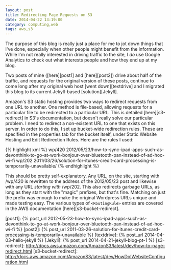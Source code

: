 ```yaml
---
layout: post
title: Redirecting Page Requests on S3
date: 2014-04-22 13:19:00
category: computing,web
tags: aws,s3
---
```


The purpose of this blog is really just a place for me to jot down things that I've done, especially when other people might benefit from the information.  While I'm not really interested in driving traffic to the site, I *do* use Google Analytics to check out what interests people and how they end up at my blog.

Two posts of mine ([here][post1] and [here][post2]) drive about half of the traffic, and requests for the original version of these posts, continue to come long after my original web host [went down][textdrive] and I migrated this blog to its current Jekyll-based [solution][Jekyll]. 

Amazon's S3 static hosting provides two ways to redirect requests from one URL to another.  One method is file-based, allowing requests for a particular file to be redirected to a particular URL.  This is detailed [here][s3-redirect] in S3's documentation, but doesn't really solve our particular problem.  I need to redirect a non-existent URL to one that exists on this server.  In order to do this, I set up bucket-wide redirection rules.  These are specified in the properties tab for the bucket itself, under Static Website Hosting and Edit Redirection Rules.  Here are the rules I used:

{% highlight xml %}
	<RoutingRules>
	    <RoutingRule>
	        <Condition>
	            <KeyPrefixEquals>wp/420</KeyPrefixEquals>
	        </Condition>
	        <Redirect>
	            <ReplaceKeyWith>2012/05/23/how-to-sync-ipad-apps-such-as-devonthink-to-go-at-work-bonjour-over-bluetooth-pan-instead-of-ad-hoc-wi-fi</ReplaceKeyWith>
	        </Redirect>
	    </RoutingRule>
	    <RoutingRule>
	        <Condition>
	            <KeyPrefixEquals>wp/202</KeyPrefixEquals>
	        </Condition>
	        <Redirect>
	            <ReplaceKeyWith>2011/03/26/solution-for-itunes-credit-card-processing-is-temporarily-unavailable/</ReplaceKeyWith>
	        </Redirect>
	    </RoutingRule>
	</RoutingRules>
{% endhighlight %}

This should be pretty self-explanatory.  Any URL, on the site, starting with /wp/420 is rewritten to the address of the 2012/05/23 post and likewise with any URL *starting with* /wp/202.  This also redirects garbage URLs, as long as they start with the "magic" prefixes, but that's fine.  Matching on just the prefix was enough to make the original Wordpress URLs unique and made testing easy. The various types of `<RoutingRule>` entries are covered in the AWS documentation [here][s3-bucket-redirect]. 

[post1]: {% post_url 2012-05-23-how-to-sync-ipad-apps-such-as-devonthink-to-go-at-work-bonjour-over-bluetooth-pan-instead-of-ad-hoc-wi-fi %}
[post2]: {% post_url 2011-03-26-solution-for-itunes-credit-card-processing-is-temporarily-unavailable %}
[textdrive]: {% post_url 2014-04-03-hello-jekyll %}
[Jekyll]: {% post_url 2014-04-21-jekyll-blog-pt-1 %}
[s3-redirect]: http://docs.aws.amazon.com/AmazonS3/latest/dev/how-to-page-redirect.html
[s3-bucket-redirect]: http://docs.aws.amazon.com/AmazonS3/latest/dev/HowDoIWebsiteConfiguration.html
